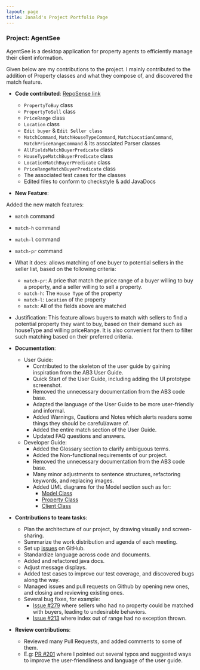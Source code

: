 ```yaml
---
layout: page
title: Janald's Project Portfolio Page
---
```


### Project: AgentSee

AgentSee is a desktop application for property agents to efficiently manage their client information.

Given below are my contributions to the project. I mainly contributed to the addition of Property classes and what they compose of, and discovered the match feature.

* **Code contributed**: [RepoSense link](https://nus-cs2103-ay2122s2.github.io/tp-dashboard/?search=janald99&brekdown=true&sort=groupTitle&sortWithin=title&since=2022-02-18&timeframe=commit&mergegroup=&groupSelect=groupByRepos&breakdown=false&tabOpen=true&tabType=authorship&zFR=false&tabAuthor=janald99&tabRepo=AY2122S2-CS2103T-T11-2%2Ftp%5Bmaster%5D&authorshipIsMergeGroup=false&authorshipFileTypes=docs~functional-code~test-code~other&authorshipIsBinaryFileTypeChecked=false)
  * `PropertyToBuy` class
  * `PropertyToSell` class
  * `PriceRange` class
  * `Location` class
  * `Edit buyer` & `Edit Seller class` 
  * `MatchCommand`, `MatchHouseTypeCommand`, `MatchLocationCommand`, `MatchPriceRangeCommand` & its associated Parser classes
  * `AllFieldsMatchBuyerPredicate` class
  * `HouseTypeMatchBuyerPredicate` class
  * `LocationMatchBuyerPredicate` class
  * `PriceRangeMatchBuyerPredicate` class
  * The associated test cases for the classes
  * Edited files to conform to checkstyle & add JavaDocs

* **New Feature**: 

Added the new match features:
  * `match` command
  * `match-h` command
  * `match-l` command
  * `match-pr` command
  * What it does: allows matching of one buyer to potential sellers in the seller list, based on the following criteria:
    * `match-pr`: A price that match the price range of a buyer willing to buy a property, and a seller willing to sell a property.
    * `match-h`: The `House Type` of the property
    * `match-l`: `Location` of the property
    * `match`: All of the fields above are matched
    
  * Justification: This feature allows buyers to match with sellers to find a potential property they want to buy, based on their demand such as houseType and willing priceRange. It is also convenient for them to filter such matching based on their preferred criteria.


* **Documentation**:
    * User Guide:
        * Contributed to the skeleton of the user guide by gaining inspiration from the AB3 User Guide.
        * Quick Start of the User Guide, including adding the UI prototype screenshot.
        * Removed the unnecessary documentation from the AB3 code base.
        * Adapted the language of the User Guide to be more user-friendly and informal.
        * Added Warnings, Cautions and Notes which alerts readers some things they should be careful/aware of.
        * Added the entire match section of the User Guide.
        * Updated FAQ questions and answers.
    * Developer Guide:
        * Added the Glossary section to clarify ambiguous terms.
        * Added the Non-functional requirements of our project.
        * Removed the unnecessary documentation from the AB3 code base.
        * Many minor adjustments to sentence structures, refactoring keywords, and replacing images.
        * Added UML diagrams for the Model section such as for:
          * [Model Class](https://github.com/AY2122S2-CS2103T-T11-2/tp/blob/master/docs/images/ModelClassDiagram.png)
          * [Property Class](https://github.com/AY2122S2-CS2103T-T11-2/tp/blob/master/docs/images/PropertyClassDiagram.png)
          * [Client Class](https://github.com/AY2122S2-CS2103T-T11-2/tp/blob/master/docs/images/ClientClassDiagram.png)
          
* **Contributions to team tasks**:
  * Plan the architecture of our project, by drawing visually and screen-sharing.
  * Summarize the work distribution and agenda of each meeting.
  * Set up [issues](https://github.com/AY2122S2-CS2103T-T11-2/tp/issues) on GitHub.
  * Standardize language across code and documents.
  * Added and refactored java docs.
  * Adjust message displays.
  * Added test cases to improve our test coverage, and discovered bugs along the way.
  * Managed issues and pull requests on Github by opening new ones, and closing and reviewing existing ones.
  * Several bug fixes, for example:
    * [Issue #279](https://github.com/AY2122S2-CS2103T-T11-2/tp/issues/279) where sellers who had no property could be matched with buyers, leading to undesirable behaviors.
    * [Issue #213](https://github.com/AY2122S2-CS2103T-T11-2/tp/issues/213) where index out of range had no exception thrown.

* **Review contributions**:
  * Reviewed many Pull Requests, and added comments to some of them.
  * E.g: [PR #201](https://github.com/AY2122S2-CS2103T-T11-2/tp/pull/201) where I pointed out several typos and suggested ways to improve the user-friendliness and language of the user guide.
